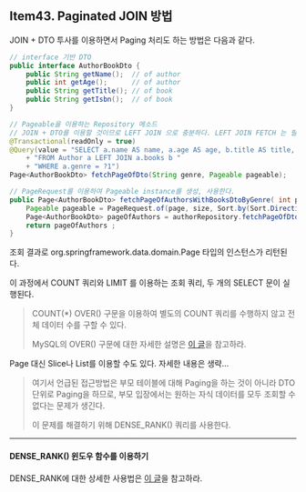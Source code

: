 ## Item43. Paginated JOIN 방법

JOIN + DTO 투사를 이용하면서 Paging 처리도 하는 방법은 다음과 같다.

```java
// interface 기반 DTO
public interface AuthorBookDto {
	public String getName();  // of author
	public int getAge();      // of author
	public String getTitle(); // of book
	public String getIsbn();  // of book
}

// Pageable을 이용하는 Repository 메소드
// JOIN + DTO를 이용할 것이므로 LEFT JOIN 으로 충분하다. LEFT JOIN FETCH 는 필요치 않다.
@Transactional(readOnly = true)
@Query(value = "SELECT a.name AS name, a.age AS age, b.title AS title, b.isbn AS isbn " 
    + "FROM Author a LEFT JOIN a.books b " 
    + "WHERE a.genre = ?1")
Page<AuthorBookDto> fetchPageOfDto(String genre, Pageable pageable);

// PageRequest를 이용하여 Pageable instance를 생성, 사용한다.
public Page<AuthorBookDto> fetchPageOfAuthorsWithBooksDtoByGenre( int page, int size) {
	Pageable pageable = PageRequest.of(page, size, Sort.by(Sort.Direction.ASC, "name"));
	Page<AuthorBookDto> pageOfAuthors = authorRepository.fetchPageOfDto("Anthology", pageable);
	return pageOfAuthors ;
}
```

조회 결과로 org.springframework.data.domain.Page<T> 타입의 인스턴스가 리턴된다.

이 과정에서 COUNT 쿼리와 LIMIT 를 이용하는 조회 쿼리, 두 개의 SELECT 문이 실행된다.

> COUNT(*) OVER() 구문을 이용하여 별도의 COUNT 쿼리를 수행하지 않고 전체 데이터 수를 구할 수 있다.
> 
> MySQL의 OVER() 구문에 대한 자세한 설명은 [이 글](https://dev.mysql.com/doc/refman/8.0/en/window-functions-usage.html)을 참고하라.

Page<T> 대신 Slice<T>나 List<T>를 이용할 수도 있다. 자세한 내용은 생략...

> 여기서 언급된 접근방법은 부모 테이블에 대해 Paging을 하는 것이 아니라 DTO 단위로 Paging을 하므로, 부모 입장에서는 원하는 자식 데이터를 모두 조회할 수 없다는 문제가 생긴다.
> 
> 이 문제를 해결하기 위해 DENSE_RANK() 쿼리를 사용한다.

---

#### DENSE_RANK() 윈도우 함수를 이용하기

DENSE_RANK에 대한 상세한 사용법은 [이 글](https://oncodesign.io/2017/04/22/paging-one-to-many-results-in-sql/)을 참고하라.

